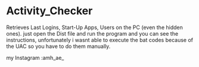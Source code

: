 # Activity_Checker
Retrieves Last Logins, Start-Up Apps, Users on the PC (even the hidden ones).
just open the Dist file and run the program and you can see the instructions, unfortunately i wasnt able to execute the bat codes because of the UAC
so you have to do them manually.

my Instagram :amh_ae_
